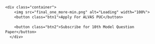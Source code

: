 
<html>
<style>

.container {
  position: relative;
  width: 100%;
}

/* Make the image responsive */
.container img {
  width: 100%;
  height: auto;
}

/* Style the button and place it in the middle of the container/image */
.container .btn1 {
  position: absolute;
  top: 11%;
  left: 55%;
  transform: translate(-50%, -50%);
  -ms-transform: translate(-50%, -50%);
  background-color: black;
  color: white;
  font-size: 24px;
  padding: 12px 24px;
  border: none;
  cursor: pointer;
  border-radius: 5px;

}





.container .btn2 {
  position: absolute;
  top: 12.3%;
  left: 55%;
  /* bottom: 60%; */
  /* right: -80%; */
  transform: translate(-50%, -50%);
  -ms-transform: translate(-50%, -50%);
  background-color: black;
  color: white;
  font-size: 24px;
  padding: 12px 24px;
  border: none;
  cursor: pointer;
  border-radius: 5px;

}






.container .btn1:hover {
    background-color: white;
      color: black;
}

.container .btn2:hover {
    background-color: white;
      color: black;
}







</style>


<body>

    <div class="container">
        <img src="final_one_more-min.png" alt="Loading" width="100%">
        <button class="btn1">Apply For ALVAS PUC</button>
      
        <button class="btn2">Subscribe for 10th Model Question Paper</button>
      </div> 
</body>
</html>